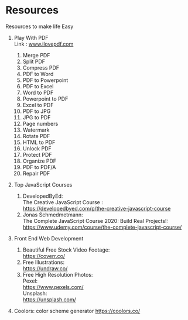 # Resources
Resources to make life Easy

1. Play With PDF  
    Link : www.ilovepdf.com
    1. Merge PDF
    2. Split PDF
    3. Compress PDF
    4. PDF to Word
    5. PDF to Powerpoint
    6. PDF to Excel
    7. Word to PDF
    8. Powerpoint to PDF
    9. Excel to PDF
    10. PDF to JPG
    11. JPG to PDF
    12. Page numbers
    13. Watermark
    14. Rotate PDF
    15. HTML to PDF
    16. Unlock PDF
    17. Protect PDF
    18. Organize PDF
    19. PDF to PDF/A
    20. Repair PDF

2. Top JavaScript Courses
    1. DevelopedByEd:  
            The Creative JavaScript Course :   
            https://developedbyed.com/p/the-creative-javascript-course
    2. Jonas Schmedmetmann:  
            The Complete JavaScript Course 2020: Build Real Projects!:   
            https://www.udemy.com/course/the-complete-javascript-course/
            
           
3. Front End Web Development
    1. Beautiful Free Stock Video Footage:   
        https://coverr.co/  
    2. Free Illustrations:  
        https://undraw.co/
    3. Free High Resolution Photos:  
            Pexel:  
                https://www.pexels.com/  
            Unsplash:  
                https://unsplash.com/

4. Coolors: color scheme generator
    https://coolors.co/
        
